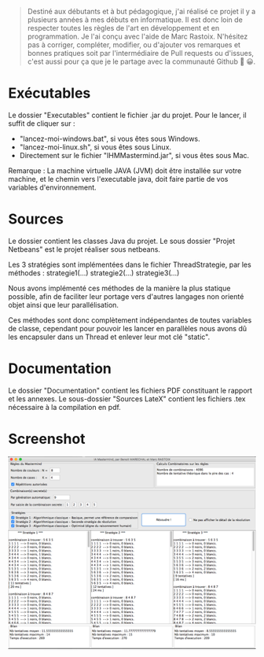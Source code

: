 > Destiné aux débutants et à but pédagogique, j'ai réalisé ce projet il y a plusieurs années à mes débuts en informatique. Il est donc loin de respecter toutes les règles de l'art en développement et en programmation. Je l'ai conçu avec l'aide de Marc Rastoix. N'hésitez pas à corriger, compléter, modifier, ou d'ajouter vos remarques et bonnes pratiques soit par l'intermédiaire de Pull requests ou d'issues, c'est aussi pour ça que je le partage avec la communauté Github 💪 😀.
>
# Exécutables

Le dossier "Executables" contient le fichier .jar du projet. Pour le lancer,
il suffit de cliquer sur :
- "lancez-moi-windows.bat", si vous êtes sous Windows.
- "lancez-moi-linux.sh", si vous êtes sous Linux.
- Directement sur le fichier "IHMMastermind.jar", si vous êtes sous Mac.

Remarque : La machine virtuelle JAVA (JVM) doit être installée sur votre machine, et le chemin vers
l'executable java, doit faire partie de vos variables d'environnement.

# Sources

Le dossier contient les classes Java du projet.
Le sous dossier "Projet Netbeans" est le projet réaliser sous netbeans.


Les 3 stratégies sont implémentées dans le fichier ThreadStrategie,
par les méthodes :
strategie1(...)
strategie2(...)
strategie3(...)

Nous avons implémenté ces méthodes de la manière la plus statique possible, afin de faciliter
leur portage vers d'autres langages non orienté objet ainsi que leur parallélisation.

Ces méthodes sont donc complètement indépendantes de toutes variables de classe, cependant pour
pouvoir les lancer en parallèles nous avons dû les encapsuler dans un Thread et enlever
leur mot clé "static".

# Documentation

Le dossier "Documentation" contient les fichiers PDF constituant le rapport et les annexes.
Le sous-dossier "Sources LateX" contient les fichiers .tex nécessaire à la compilation en pdf.


# Screenshot
![alt text](screenshot.png?raw=true "screenshot 1")
